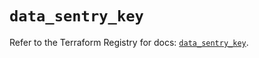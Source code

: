 # `data_sentry_key`

Refer to the Terraform Registry for docs: [`data_sentry_key`](https://registry.terraform.io/providers/jianyuan/sentry/0.12.3/docs/data-sources/key).
